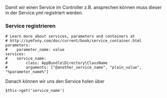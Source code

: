Damit wir einen Service im Controller z.B. ansprechen können muss dieser in der Service.yml registriert werden. 


### Service registrieren
```
# Learn more about services, parameters and containers at
# http://symfony.com/doc/current/book/service_container.html
parameters:
#    parameter_name: value
services:
#    service_name:
#        class: AppBundle\Directory\ClassName
#        arguments: ["@another_service_name", "plain_value", "%parameter_name%"]
```

Danach können wir uns den Service holen über
```
$this->get('service_name')
```